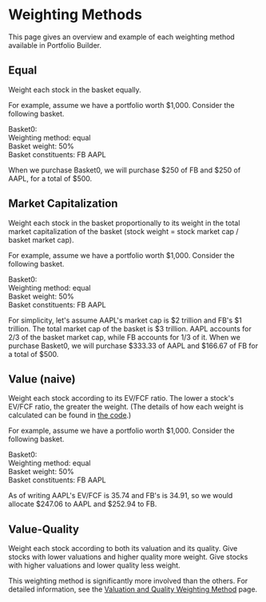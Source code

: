 # Weighting Methods
This page gives an overview and example of each weighting method available in Portfolio Builder.

## Equal
Weight each stock in the basket equally. 

For example, assume we have a portfolio worth $1,000. Consider the following basket.

Basket0:\
    Weighting method: equal\
    Basket weight: 50%\
    Basket constituents: FB AAPL

When we purchase Basket0, we will purchase $250 of FB and $250 of AAPL, for a total of $500.

## Market Capitalization
Weight each stock in the basket proportionally to its weight in the total market capitalization of the basket (stock weight = stock market cap / basket market cap).

For example, assume we have a portfolio worth $1,000. Consider the following basket.

Basket0:\
    Weighting method: equal\
    Basket weight: 50%\
    Basket constituents: FB AAPL

For simplicity, let's assume AAPL's market cap is $2 trillion and FB's $1 trillion. The total market cap of the basket is $3 trillion. AAPL accounts for 2/3 of the basket market cap, while FB accounts for 1/3 of it. When we purchase Basket0, we will purchase $333.33 of AAPL and $166.67 of FB for a total of $500.

## Value (naive)
Weight each stock according to its EV/FCF ratio. The lower a stock's EV/FCF ratio, the greater the weight. (The details of how each weight is calculated can be found in [the code](../portfoliobuilder/weighting.py#class-Value).)

For example, assume we have a portfolio worth $1,000. Consider the following basket.

Basket0:\
    Weighting method: equal\
    Basket weight: 50%\
    Basket constituents: FB AAPL

As of writing AAPL's EV/FCF is 35.74 and FB's is 34.91, so we would allocate $247.06 to AAPL and $252.94 to FB.

## Value-Quality
Weight each stock according to both its valuation and its quality. Give stocks with lower valuations and higher quality more weight. Give stocks with higher valuations and lower quality less weight.

This weighting method is significantly more involved than the others. For detailed information, see the [Valuation and Quality Weighting Method](value_quality_method.md) page.